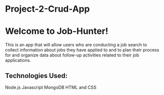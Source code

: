 # Project-2-Crud-App

<h1>Welcome to Job-Hunter!</h1> 
This is an app that will allow users who are conducting a job search to collect information about jobs they have applied to and to plan their process for and organize data about follow-up activities related to their job applications.

<h2>Technologies Used:</h2>
Node.js
Javascript
MongoDB
HTML and CSS
